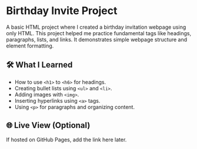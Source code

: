 # Birthday Invite Project

A basic HTML project where I created a birthday invitation webpage using only HTML. This project helped me practice fundamental tags like headings, paragraphs, lists, and links. It demonstrates simple webpage structure and element formatting.

## 🛠️ What I Learned
- How to use `<h1>` to `<h6>` for headings.
- Creating bullet lists using `<ul>` and `<li>`.
- Adding images with `<img>`.
- Inserting hyperlinks using `<a>` tags.
- Using `<p>` for paragraphs and organizing content.

## 🌐 Live View (Optional)
If hosted on GitHub Pages, add the link here later.
